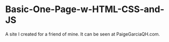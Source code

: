 # Basic-One-Page-w-HTML-CSS-and-JS
A site I created for a friend of mine. It can be seen at PaigeGarciaQH.com. 
